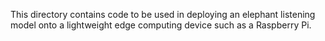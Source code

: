 This directory contains code to be used in deploying an elephant listening model onto a
 lightweight edge computing device such as a Raspberry Pi.

